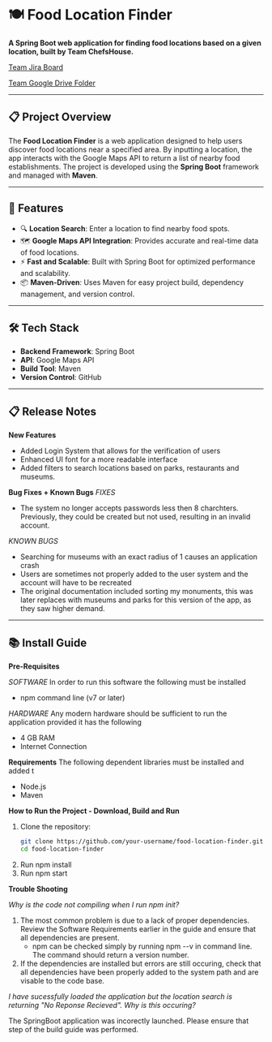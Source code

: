 # 🍽️ Food Location Finder

**A Spring Boot web application for finding food locations based on a given location, built by Team ChefsHouse.**

[Team Jira Board](https://gatech-cs-3300-team.atlassian.net/jira/software/projects/DO/boards/1)

[Team Google Drive Folder](https://drive.google.com/drive/folders/1ox0vkPHtiTBqb879qKNTD0goqUHFb6Hs)

---

## 📋 Project Overview

The **Food Location Finder** is a web application designed to help users discover food locations near a specified area. By inputting a location, the app interacts with the Google Maps API to return a list of nearby food establishments. The project is developed using the **Spring Boot** framework and managed with **Maven**.

---

## 🚀 Features

- 🔍 **Location Search**: Enter a location to find nearby food spots.
- 🗺️ **Google Maps API Integration**: Provides accurate and real-time data of food locations.
- ⚡ **Fast and Scalable**: Built with Spring Boot for optimized performance and scalability.
- 📦 **Maven-Driven**: Uses Maven for easy project build, dependency management, and version control.

---

## 🛠️ Tech Stack

- **Backend Framework**: Spring Boot
- **API**: Google Maps API
- **Build Tool**: Maven
- **Version Control**: GitHub

---

## 📋 Release Notes

**New Features**

- Added Login System that allows for the verification of users
- Enhanced UI font for a more readable interface
- Added filters to search locations based on parks, restaurants and museums.

**Bug Fixes + Known Bugs**
*FIXES*
- The system no longer accepts passwords less then 8 charchters. Previously, they could be created but not used, resulting in an invalid account.

*KNOWN BUGS*
- Searching for museums with an exact radius of 1 causes an application crash
- Users are sometimes not properly added to the user system and the account will have to be recreated
- The original documentation included sorting my monuments, this was later replaces with museums and parks for this version of the app, as they saw higher demand.

---

## 📚 Install Guide

**Pre-Requisites**

*SOFTWARE*
In order to run this software the following must be installed
-  npm command line (v7 or later)


*HARDWARE*
Any modern hardware should be sufficient to run the application provided it has the following
- 4 GB RAM
- Internet Connection


**Requirements**
The following dependent libraries must be installed and added t
- Node.js
- Maven

**How to Run the Project - Download, Build and Run**

1. Clone the repository:
   ```bash
   git clone https://github.com/your-username/food-location-finder.git
   cd food-location-finder
2. Run npm install
3. Run npm start

**Trouble Shooting**


*Why is the code not compiling when I run npm init?*

1. The most common problem is due to a lack of proper dependencies. Review the Software Requirements earlier in the guide and ensure that all dependencies are present.
   - npm can be checked simply by running npm --v in command line. The command should return a version number.
2. If the dependencies are installed but errors are still occuring, check that all dependencies have been properly added to the system path and are visable to the code base.

*I have sucessfully loaded the application but the location search is returning "No Reponse Recieved". Why is this occuring?*

The SpringBoot application was incorectly launched. Please ensure that step of the build guide was performed.


